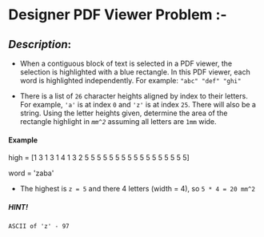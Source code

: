 # Designer PDF Viewer Problem :-

## *Description*: 
* When a contiguous block of text is selected in a PDF viewer, the selection is highlighted with a blue rectangle. In this PDF viewer, each word is highlighted independently. For example:
`"abc" "def" "ghi"`

* There is a list of `26` character heights aligned by index to their letters. For example, `'a'` is at index `0` and `'z'` is at index `25`. There will also be a string. Using the letter heights given, determine the area of the rectangle highlight in *`mm^2`* assuming all letters are `1mm` wide.
#### Example
high = [1 3 1 3 1 4 1 3 2 5 5 5 5 5 5 5 5 5 5 5 5 5 5 5 5 5]

word = 'zaba'
- The highest is `z = 5` and there 4 letters (width = 4), so `5 * 4 = 20 mm^2`
##### HINT!
 `ASCII of 'z' - 97`
